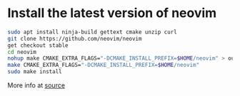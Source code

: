 # Install the latest version of neovim

```bash
sudo apt install ninja-build gettext cmake unzip curl
git clone https://github.com/neovim/neovim
get checkout stable
cd neovim
nohup make CMAKE_EXTRA_FLAGS="-DCMAKE_INSTALL_PREFIX=$HOME/neovim" > output.log 2>&1 &
make CMAKE_EXTRA_FLAGS="-DCMAKE_INSTALL_PREFIX=$HOME/neovim"
sudo make install
```
More info at [source](https://forums.raspberrypi.com/viewtopic.php?t=367119)
